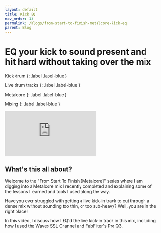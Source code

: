 ```yaml
---
layout: default
title: Kick EQ
nav_order: 13
permalink: /blogs/from-start-to-finish-metalcore-kick-eq
parent: Blog
---
```


# EQ your kick to sound present and hit hard without taking over the mix

Kick drum
{: .label .label-blue }

Live drum tracks
{: .label .label-blue }

Metalcore
{: .label .label-blue }

Mixing
{: .label .label-blue }

<div class="video-container">
  <iframe src="https://www.youtube-nocookie.com/embed/SdHhFB9O_10?rel=0" title="YouTube video player" frameborder="0" allow="accelerometer; autoplay; clipboard-write; encrypted-media; gyroscope; picture-in-picture" allowfullscreen></iframe>
</div>

## What's this all about?

Welcome to the "From Start To Finish [Metalcore]" series where I am digging into a Metalcore mix I recently completed and explaining some of the lessons I learned and tools I used along the way.

Have you ever struggled with getting a live kick-in track to cut through a dense mix without sounding too thin, or too sub-heavy? Well, you are in the right place!

In this video, I discuss how I EQ'd the live kick-in track in this mix, including how I used the Waves SSL Channel and FabFilter's Pro Q3.
